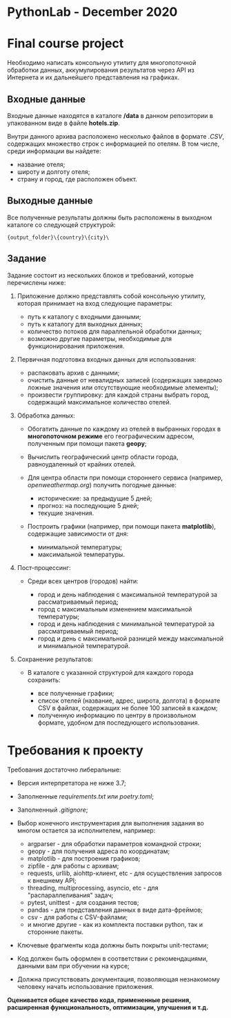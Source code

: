 # PythonLab - December 2020
# Final course project

Необходимо написать консольную утилиту для многопоточной обработки данных, аккумулирования результатов через API из Интернета и их дальнейшего представления на графиках.

## Входные данные
Входные данные находятся в каталоге **/data** в данном репозитории в упакованном виде в файле **hotels.zip**.

Внутри данного архива расположено несколько файлов в формате _.CSV_, содержащих множество строк с информацией по отелям. В том числе, среди информации вы найдете:

- название отеля;
- широту и долготу отеля;
- страну и город, где расположен объект.

## Выходные данные
Все полученные результаты должны быть расположены в выходном каталоге со следующей структурой:

`{output_folder}\{country}\{city}\`

## Задание

Задание состоит из нескольких блоков и требований, которые перечислены ниже:

1. Приложение должно представлять собой консольную утилиту, которая принимает на вход следующие параметры:

    - путь к каталогу с входными данными;
    - путь к каталогу для выходных данных;
    - количество потоков для параллельной обработки данных;
    - возможно другие параметры, необходимые для функционирования приложения.
    
2. Первичная подготовка входных данных для использования:

    - распаковать архив с данными;
    - очистить данные от невалидных записей (содержащих заведомо ложные значения или отсутствующие необходимые элементы);
    - произвести группировку: для каждой страны выбрать город, содержащий максимальное количество отелей.
    
3. Обработка данных:
    
    - Обогатить данные по каждому из отелей в выбранных городах в **многопоточном режиме** его географическим адресом, полученным при помощи пакета **geopy**;
    - Вычислить географический центр области города, равноудаленный от крайних отелей. 
    - Для центра области при помощи стороннего сервиса (например, _openweathermap.org_) получить погодные данные:
    
        - исторические: за предыдущие 5 дней;
        - прогноз: на последующие 5 дней;
        - текущие значения.
    - Построить графики (например, при помощи пакета **matplotlib**), содержащие зависимости от дня:
    
        - минимальной температуры;
        - максимальной температуры.
    
4. Пост-процессинг:

    - Среди всех центров (городов) найти:
        
        - город и день наблюдения с максимальной температурой за рассматриваемый период;
        - город с максимальным изменением максимальной температуры;  
        - город и день наблюдения с минимальной температурой за рассматриваемый период;
        - город и день с максимальной разницей между максимальной и минимальной температурой.
    
5. Сохранение результатов:

    - В каталоге с указанной структурой для каждого города сохранить:
        
        - все полученные графики;
        - список отелей (название, адрес, широта, долгота) в формате CSV в файлах, содержащих не более 100 записей в каждом;
        - полученную информацию по центру в произвольном формате, удобном для последующего использования.
    
# Требования к проекту

Требования достаточно либеральные:
- Версия интерпретатора не ниже 3.7;
- Заполненные _requirements.txt_ или _poetry.toml_;
- Заполненный _.gitignore_;
- Выбор конечного инструментария для выполнения задания во многом остается за исполнителем, например:
  
   - argparser - для обработки параметров командной строки;
   - geopy - для получения адреса по координатам;
   - matplotlib - для построения графиков;
   - zipfile - для работы с архивам;
   - requests, urllib, aiohttp-клиент, etc - для осуществления запросов к внешнему API;
   - threading, multiprocessing, asyncio, etc - для "распараллеливания" задач;
   - pytest, unittest - для создания тестов;
   - pandas - для представления данных в виде дата-фреймов;
   - csv - для работы с CSV-файлами;
   - и многие другие - как из комплекта поставки python, так и сторонние пакеты.
- Ключевые фрагменты кода должны быть покрыты unit-тестами;
- Код должен быть оформлен в соответствии с рекомендациями, данными вам при обучении на курсе;  
- Должна присутствовать документация, позволяющая незнакомому человеку начать использование приложения.


**Оценивается общее качество кода, примененные решения, расширенная функциональность, оптимизации, улучшения и т.д.**